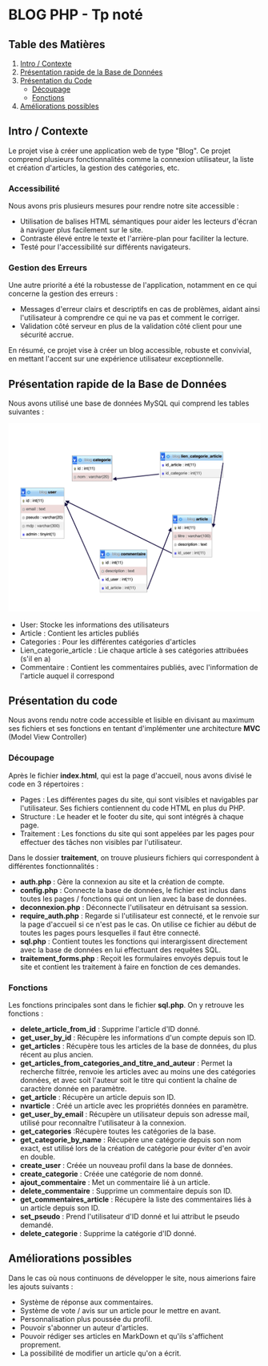 # BLOG PHP - Tp noté
## Table des Matières

1. [Intro / Contexte](#intro--contexte)
2. [Présentation rapide de la Base de Données](#présentation-rapide-de-la-base-de-données)
3. [Présentation du Code](#présentation-du-code)
    - [Découpage](#découpage)
    - [Fonctions](#fonctions)
3. [Améliorations possibles](#améliorations-possibles)

## Intro / Contexte
Le projet vise à créer une application web de type "Blog". Ce projet comprend plusieurs fonctionnalités comme la connexion utilisateur, la liste et création d'articles, la gestion des catégories, etc.

### Accessibilité

Nous avons pris plusieurs mesures pour rendre notre site accessible :

- Utilisation de balises HTML sémantiques pour aider les lecteurs d'écran à naviguer plus facilement sur le site.
- Contraste élevé entre le texte et l'arrière-plan pour faciliter la lecture.
- Testé pour l'accessibilité sur différents navigateurs.

### Gestion des Erreurs

Une autre priorité a été la robustesse de l'application, notamment en ce qui concerne la gestion des erreurs :

- Messages d'erreur clairs et descriptifs en cas de problèmes, aidant ainsi l'utilisateur à comprendre ce qui ne va pas et comment le corriger.
- Validation côté serveur en plus de la validation côté client pour une sécurité accrue.

En résumé, ce projet vise à créer un blog accessible, robuste et convivial, en mettant l'accent sur une expérience utilisateur exceptionnelle.

## Présentation rapide de la Base de Données
Nous avons utilisé une base de données MySQL qui comprend les tables suivantes :

![Base de donée](./BD.png)

* User: Stocke les informations des utilisateurs
* Article : Contient les articles publiés
* Categories : Pour les différentes catégories d'articles
* Lien_categorie_article : Lie chaque article à ses catégories attribuées (s'il en a)
* Commentaire : Contient les commentaires publiés, avec l'information de l'article auquel il correspond

## Présentation du code
Nous avons rendu notre code accessible et lisible en divisant au maximum ses fichiers et ses fonctions en tentant d'implémenter une architecture **MVC** (Model View Controller) 

### Découpage
Après le fichier **index.html**, qui est la page d'accueil, nous avons divisé le code en 3 répertoires :
* Pages : Les différentes pages du site, qui sont visibles et navigables par l'utilisateur. Ses fichiers contiennent du code HTML en plus du PHP.
* Structure : Le header et le footer du site, qui sont intégrés à chaque page.
* Traitement : Les fonctions du site qui sont appelées par les pages pour effectuer des tâches non visibles par l'utilisateur.

Dans le dossier **traitement**, on trouve plusieurs fichiers qui correspondent à différentes fonctionnalités :
* **auth.php** : Gère la connexion au site et la création de compte.
* **config.php** : Connecte la base de données, le fichier est inclus dans toutes les pages / fonctions qui ont un lien avec la base de données.
* **deconnexion.php** : Déconnecte l'utilisateur en détruisant sa session.
* **require_auth.php** : Regarde si l'utilisateur est connecté, et le renvoie sur la page d'accueil si ce n'est pas le cas. On utilise ce fichier au début de toutes les pages pours lesquelles il faut être connecté.
* **sql.php** : Contient toutes les fonctions qui interargissent directement avec la base de données en lui effectuant des requêtes SQL.
* **traitement_forms.php** : Reçoit les formulaires envoyés depuis tout le site et contient les traitement à faire en fonction de ces demandes.

### Fonctions
Les fonctions principales sont dans le fichier **sql.php**.
On y retrouve les fonctions :
* **delete_article_from_id** : Supprime l'article d'ID donné.
* **get_user_by_id** : Récupère les informations d'un compte depuis son ID.
* **get_articles** :  Récupère tous les articles de la base de données, du plus récent au plus ancien.
* **get_articles_from_categories_and_titre_and_auteur** : Permet la recherche filtrée, renvoie les articles avec au moins une des catégories données, et avec soit l'auteur soit le titre qui contient la chaîne de caractère donnée en paramètre.
* **get_article** : Récupère un article depuis son ID.
* **nvarticle** : Créé un article avec les propriétés données en paramètre.
* **get_user_by_email** : Récupère un utilisateur depuis son adresse mail, utilisé pour reconnaître l'utilisateur à la connexion.
* **get_categories** :Récupère toutes les catégories de la base.
* **get_categorie_by_name** : Récupère une catégorie depuis son nom exact, est utilisé lors de la création de catégorie pour éviter d'en avoir en double.
* **create_user** : Créée un nouveau profil dans la base de données.
* **create_categorie** : Créée une catégorie de nom donné.
* **ajout_commentaire** : Met un commentaire lié à un article.
* **delete_commentaire** : Supprime un commentaire depuis son ID.
* **get_commentaires_article** : Récupère la liste des commentaires liés à un article depuis son ID.
* **set_pseudo** : Prend l'utilisateur d'ID donné et lui attribut le pseudo demandé.
* **delete_categorie** : Supprime la catégorie d'ID donné.

## Améliorations possibles
Dans le cas où nous continuons de développer le site, nous aimerions faire les ajouts suivants :
* Système de réponse aux commentaires.
* Système de vote / avis sur un article pour le mettre en avant.
* Personnalisation plus poussée du profil.
* Pouvoir s'abonner un auteur d'articles.
* Pouvoir rédiger ses articles en MarkDown et qu'ils s'affichent proprement.
* La possibilité de modifier un article qu'on a écrit.
